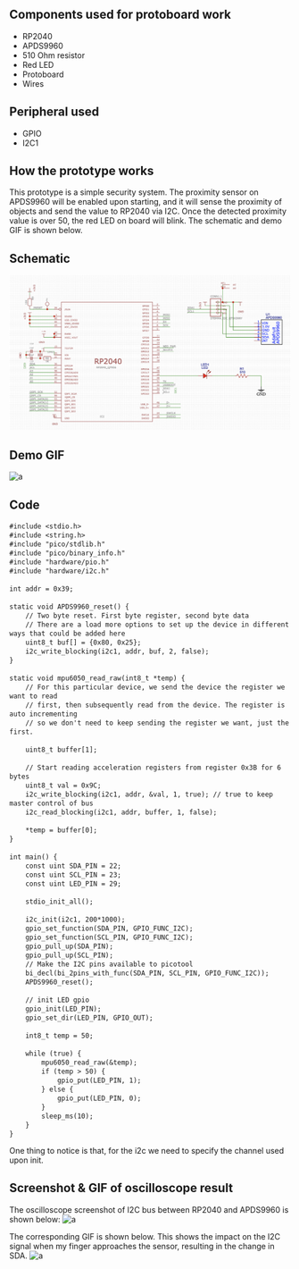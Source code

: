 ## Components used for protoboard work

- RP2040
- APDS9960
- 510 Ohm resistor
- Red LED
- Protoboard
- Wires

## Peripheral used

- GPIO
- I2C1

## How the prototype works

This prototype is a simple security system. The proximity sensor on APDS9960 will be enabled upon starting, and it will sense the proximity of objects and send the value to RP2040 via I2C. Once the detected proximity value is over 50, the red LED on board will blink. The schematic and demo GIF is shown below.

## Schematic

![a](https://github.com/ZhijingY/ESE519_Lab2B/blob/main/lab2B_prototype_Schematic.png)

## Demo GIF

![a](https://github.com/ZhijingY/ESE519_Lab2B/blob/main/ezgif.com-gif-maker.gif)

## Code

    #include <stdio.h>
    #include <string.h>
    #include "pico/stdlib.h"
    #include "pico/binary_info.h"
    #include "hardware/pio.h"
    #include "hardware/i2c.h"

    int addr = 0x39;

    static void APDS9960_reset() {
        // Two byte reset. First byte register, second byte data
        // There are a load more options to set up the device in different ways that could be added here
        uint8_t buf[] = {0x80, 0x25};
        i2c_write_blocking(i2c1, addr, buf, 2, false);
    }

    static void mpu6050_read_raw(int8_t *temp) {
        // For this particular device, we send the device the register we want to read
        // first, then subsequently read from the device. The register is auto incrementing
        // so we don't need to keep sending the register we want, just the first.

        uint8_t buffer[1];

        // Start reading acceleration registers from register 0x3B for 6 bytes
        uint8_t val = 0x9C;
        i2c_write_blocking(i2c1, addr, &val, 1, true); // true to keep master control of bus
        i2c_read_blocking(i2c1, addr, buffer, 1, false);

        *temp = buffer[0];
    }

    int main() {
        const uint SDA_PIN = 22;
        const uint SCL_PIN = 23;
        const uint LED_PIN = 29;

        stdio_init_all();

        i2c_init(i2c1, 200*1000);
        gpio_set_function(SDA_PIN, GPIO_FUNC_I2C);
        gpio_set_function(SCL_PIN, GPIO_FUNC_I2C);
        gpio_pull_up(SDA_PIN);
        gpio_pull_up(SCL_PIN);
        // Make the I2C pins available to picotool
        bi_decl(bi_2pins_with_func(SDA_PIN, SCL_PIN, GPIO_FUNC_I2C));
        APDS9960_reset();

        // init LED gpio
        gpio_init(LED_PIN);
        gpio_set_dir(LED_PIN, GPIO_OUT);

        int8_t temp = 50;

        while (true) {     
            mpu6050_read_raw(&temp);
            if (temp > 50) {
                gpio_put(LED_PIN, 1);
            } else {
                gpio_put(LED_PIN, 0);
            }
            sleep_ms(10);
        }
    }

One thing to notice is that, for the i2c we need to specify the channel used upon init.

## Screenshot & GIF of oscilloscope result

The oscilloscope screenshot of I2C bus between RP2040 and APDS9960 is shown below:
![a](https://github.com/ZhijingY/ese5190-2022-lab2b-esp/blob/main/lab/05_i2c_traffic/Screen%20Shot%202022-11-04%20at%202.40.43%20PM.png)

The corresponding GIF is shown below. This shows the impact on the I2C signal when my finger approaches the sensor, resulting in the change in SDA.
![a](https://github.com/ZhijingY/ese5190-2022-lab2b-esp/blob/main/lab/05_i2c_traffic/IMG-1856.gif)
